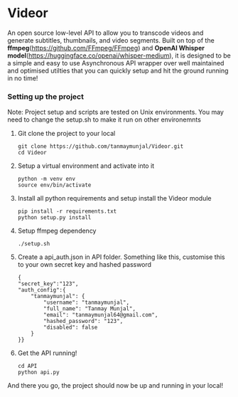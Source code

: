 # Videor

An open source low-level API to allow you to transcode videos and generate subtitles, thumbnails, and video segments. Built on top of the **ffmpeg**(https://github.com/FFmpeg/FFmpeg) and **OpenAI Whisper model**(https://huggingface.co/openai/whisper-medium), it is designed to be a simple and easy to use Asynchronous API wrapper over well maintained and optimised utilties that you can quickly setup and hit the ground running in no time!

### Setting up the project
Note: Project setup and scripts are tested on Unix environments. You may need to change the setup.sh to make it run on other environemnts
1) Git clone the project to your local
   ```
   git clone https://github.com/tanmaymunjal/Videor.git 
   cd Videor
   ```
 2) Setup a virtual environment and activate into it
    ```
    python -m venv env
    source env/bin/activate
    ```
3)  Install all python requirements and setup install the Videor module
    ```
    pip install -r requirements.txt
    python setup.py install
    ```
4) Setup ffmpeg dependency
   ```
   ./setup.sh
   ```
5) Create a api_auth.json in API folder. Something like this, customise this to your own
   secret key and hashed password
    ```
    {
    "secret_key":"123",
    "auth_config":{
        "tanmaymunjal": {
            "username": "tanmaymunjal",
            "full_name": "Tanmay Munjal",
            "email": "tanmaymunjal64@gmail.com",
            "hashed_password": "123",
            "disabled": false
        }
    }}
    ```
6) Get the API running!
   ```
   cd API
   python api.py
   ```
   
  And there you go, the project should now be up and running in your local!
 
